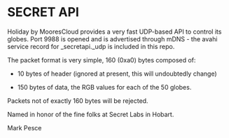 SECRET API
==========

Holiday by MooresCloud provides a very fast UDP-based API to control its globes.  Port 9988 is opened and is
advertised through mDNS - the avahi service record for _secretapi._udp is included in this repo. 

The packet format is very simple, 160 (0xa0) bytes composed of: 

* 10 bytes of header (ignored at present, this will undoubtedly change)

* 150 bytes of data, the RGB values for each of the 50 globes.  

Packets not of exactly 160 bytes will be rejected.

Named in honor of the fine folks at Secret Labs in Hobart.

Mark Pesce

